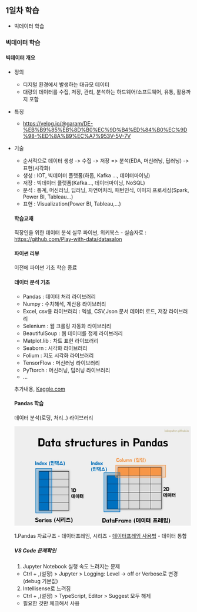 ## 1일차 학습
- 빅데이터 학습

### 빅데이터 학습

#### 빅데이터 개요
- 정의
    - 디지털 환경에서 발생하는 대규모 데이터
    - 대량의 데이터를 수집, 저장, 관리, 분석하는 하드웨어/소프트웨어, 유통, 활용까지 포함

- 특징    
    - https://velog.io/@garam/DE-%EB%B9%85%EB%8D%B0%EC%9D%B4%ED%84%B0%EC%9D%98-%ED%8A%B9%EC%A7%953V-5V-7V

- 기술
    - 순서적으로 데이터 생성 -> 수집 -> 저장 => 분석(EDA, 머신러닝, 딥러닝) -> 표현(시각화)
    - 생성 : IOT, 빅데이터 플랫폼(하둡, Kafka ..., 데이터마이닝)
    - 저장 : 빅데이터 플랫폼(Kafka..., 데이터마이닝, NoSQL)
    - 분석 : 통계, 머신러닝, 딥러닝, 자연어처리, 패턴인식, 이미지 프로세싱(Spark, Power BI, Tableau...)
    - 표현 : Visualization(Power BI, Tableau,...)

    #### 학습교재
    직장인을 위한 데이터 분석 실무 파이썬, 위키북스
        - 실습자료 :  https://github.com/Play-with-data/datasalon

    #### 파이썬 리뷰
    이전에 파이썬 기초 학습 종료

    #### 데이터 분석 기초
    - Pandas : 데이터 처리 라이브러리
    - Numpy : 수치해석, 계산용 라이브러리
    - Excel, csv용 라이브러리 : 엑셀, CSV,Json 문서 데이터 로드, 저장 라이브러리
    - Selenium : 웹 크롤링 자동화 라이브러리
    - BeautifulSoup : 웹 데이터를 정제 라이브러리
    - Matplot.lib : 차트 표현 라이브러리
    - Seaborn : 시각화 라이브러리
    - Folium : 지도 시각화 라이브러리
    - TensorFlow : 머신러닝 라이브러리
    - PyTtorch : 머신러닝, 딥러닝 라이브러리
    - ...

    추가내용, [Kaggle.com](https://www.Kaggle.com)

    #### Pandas 학습
    데이터 분석(로딩, 처리..) 라이브러리

    ![자료구조](https://raw.githubusercontent.com/YoonChanWo0/bigdata-analysis-2024/main/images/ba001.png)

    1.Pandas 자료구조
        - 데이터프레임, 시리즈 
        - [데이터프레임 사용법](https://github.com/YoonChanWo0/bigdata-analysis-2024/blob/main/day01/da01_pandas_basic.ipynb)
        - 데이터 통합

    ##### VS Code 문제확인
    1. Jupyter Notebook 실행 속도 느려지는 문제
    - Ctrl + ,(설정) > Jupyter > Logging: Level -> off or Verbose로 변경(debug 기본값)
    2. Intellisense로 느려짐
    - Ctrl + ,(설정) > TypeScript, Editor > Suggest 모두 해제
    - 필요한 것만 체크해서 사용

